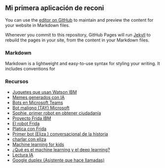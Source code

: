## Mi primera aplicación de reconi

You can use the [editor on GitHub](https://github.com/CentroDeComputoITSLP/reconocimientoDeImagenes/edit/gh-pages/index.md) to maintain and preview the content for your website in Markdown files.

Whenever you commit to this repository, GitHub Pages will run [Jekyll](https://jekyllrb.com/) to rebuild the pages in your site, from the content in your Markdown files.

### Markdown

Markdown is a lightweight and easy-to-use syntax for styling your writing. It includes conventions for


### Recursos

- [Juguetes que usan Watson IBM](https://www.wired.com/2015/08/toy-dinosaur-uses-ibms-watson-brain/)
- [Memes generados con IA](https://imgflip.com/ai-meme)
- [Bots en Microsoft Teams](https://www.suricatta.es/blog/los-mejores-bots-de-microsoft-teams-en-2019/)
- [Bot maligno (TAY) Microsoft ](https://www.maxim.com/news/microsoft-ai-chatbot-begs-for-sex-2016-3)
- [Sophie, primer robot en obtener ciudadanía](https://www.infobae.com/america/tecno/2017/10/27/sophia-el-primer-robot-en-obtener-una-ciudadania/)
- [Proyecto Frida IBM](https://developer.ibm.com/es/technologies/artificial-intelligence/projects/frida/)
- [El robot Frida](https://digitallpost.com.mx/destacado/video-frida-un-robot-sabelotodo/)
- [Platica con Frida](https://www.facebook.com/ibm.mexico/videos/1283594165018159)
- [Primer bot (Eliza ) conversacional de la historia]( https://www.xataka.com/historia-tecnologica/asi-era-eliza-el-primer-bot-conversacional-de-la-historia)
- [charlar con eliza](http://deixilabs.com/)
- [Machine learning for kids ](https://machinelearningforkids.co.uk/#!/about)
- [¿Qué es el machine learning y el deep learning?](https://hardzone.es/tutoriales/rendimiento/diferencias-ia-deep-machine-learning/)
- [Lectura IA](https://www.caminosmadrid.es/9938-2)
- [Google duplex (Asistente que hace llamadas)](https://www.youtube.com/watch?v=l9BTMWOupGM)

